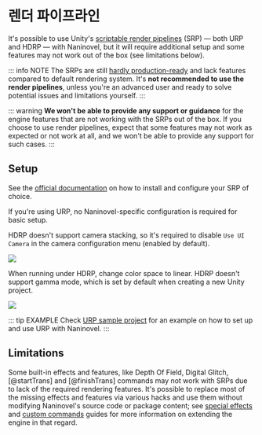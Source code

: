 # 렌더 파이프라인

It's possible to use Unity's [scriptable render pipelines](https://docs.unity3d.com/Manual/render-pipelines.html) (SRP) — both URP and HDRP — with Naninovel, but it will require additional setup and some features may not work out of the box (see limitations below).

::: info NOTE
The SRPs are still [hardly production-ready](https://forum.unity.com/threads/915275) and lack features compared to default rendering system. It's **not recommended to use the render pipelines**, unless you're an advanced user and ready to solve potential issues and limitations yourself.
:::

::: warning
**We won't be able to provide any support or guidance** for the engine features that are not working with the SRPs out of the box. If you choose to use render pipelines, expect that some features may not work as expected or not work at all, and we won't be able to provide any support for such cases.
:::

## Setup

See the [official documentation](https://docs.unity3d.com/Manual/render-pipelines.html) on how to install and configure your SRP of choice.

If you're using URP, no Naninovel-specific configuration is required for basic setup.

HDRP doesn't support camera stacking, so it's required to disable `Use UI Camera` in the camera configuration menu (enabled by default).

![](https://i.gyazo.com/5b70d18f028d27124bd8f4a25b2df47c.png)

When running under HDRP, change color space to linear. HDRP doesn't support gamma mode, which is set by default when creating a new Unity project.

![](https://i.gyazo.com/2c053a6e3d79f080469787b7f09ee8f3.png)

::: tip EXAMPLE
Check [URP sample project](https://github.com/naninovel/samples/tree/main/unity/urp) for an example on how to set up and use URP with Naninovel.
:::

## Limitations

Some built-in effects and features, like Depth Of Field, Digital Glitch, [@startTrans] and [@finishTrans] commands may not work with SRPs due to lack of the required rendering features. It's possible to replace most of the missing effects and features via various hacks and use them without modifying Naninovel's source code or package content; see [special effects](/ko/guide/special-effects#adding-custom-effects) and [custom commands](/ko/guide/custom-commands) guides for more information on extending the engine in that regard.
